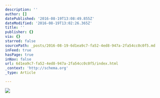 ```yaml
---
description: ''
author: []
datePublished: '2016-08-19T13:08:49.855Z'
dateModified: '2016-08-19T13:02:26.365Z'
title: ''
publisher: {}
via: {}
starred: false
sourcePath: _posts/2016-08-19-6d1ea9c7-fa52-4ed8-947a-2fa54cc0c0f5.md
inFeed: true
hasPage: true
inNav: false
url: 6d1ea9c7-fa52-4ed8-947a-2fa54cc0c0f5/index.html
_context: 'http://schema.org'
_type: Article

---
```

![](https://the-grid-user-content.s3-us-west-2.amazonaws.com/9225c4e2-0413-4ebd-ba3a-2e7e2eabb494.png)